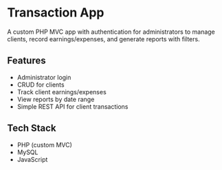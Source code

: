 # Transaction App

A custom PHP MVC app with authentication for administrators to manage clients, record earnings/expenses, and generate reports with filters.

## Features

- Administrator login
- CRUD for clients
- Track client earnings/expenses
- View reports by date range
- Simple REST API for client transactions

## Tech Stack

- PHP (custom MVC)
- MySQL
- JavaScript
